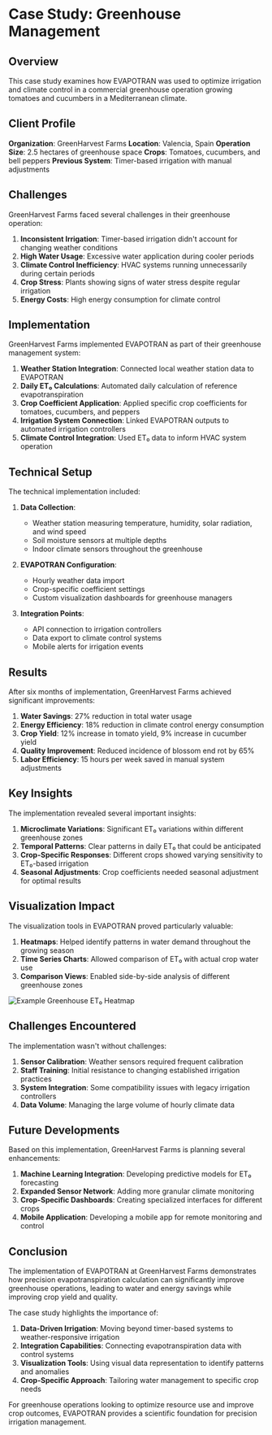 # Case Study: Greenhouse Management

## Overview

This case study examines how EVAPOTRAN was used to optimize irrigation and climate control in a commercial greenhouse operation growing tomatoes and cucumbers in a Mediterranean climate.

## Client Profile

**Organization**: GreenHarvest Farms
**Location**: Valencia, Spain
**Operation Size**: 2.5 hectares of greenhouse space
**Crops**: Tomatoes, cucumbers, and bell peppers
**Previous System**: Timer-based irrigation with manual adjustments

## Challenges

GreenHarvest Farms faced several challenges in their greenhouse operation:

1. **Inconsistent Irrigation**: Timer-based irrigation didn't account for changing weather conditions
2. **High Water Usage**: Excessive water application during cooler periods
3. **Climate Control Inefficiency**: HVAC systems running unnecessarily during certain periods
4. **Crop Stress**: Plants showing signs of water stress despite regular irrigation
5. **Energy Costs**: High energy consumption for climate control

## Implementation

GreenHarvest Farms implemented EVAPOTRAN as part of their greenhouse management system:

1. **Weather Station Integration**: Connected local weather station data to EVAPOTRAN
2. **Daily ET₀ Calculations**: Automated daily calculation of reference evapotranspiration
3. **Crop Coefficient Application**: Applied specific crop coefficients for tomatoes, cucumbers, and peppers
4. **Irrigation System Connection**: Linked EVAPOTRAN outputs to automated irrigation controllers
5. **Climate Control Integration**: Used ET₀ data to inform HVAC system operation

## Technical Setup

The technical implementation included:

1. **Data Collection**:
   - Weather station measuring temperature, humidity, solar radiation, and wind speed
   - Soil moisture sensors at multiple depths
   - Indoor climate sensors throughout the greenhouse

2. **EVAPOTRAN Configuration**:
   - Hourly weather data import
   - Crop-specific coefficient settings
   - Custom visualization dashboards for greenhouse managers

3. **Integration Points**:
   - API connection to irrigation controllers
   - Data export to climate control systems
   - Mobile alerts for irrigation events

## Results

After six months of implementation, GreenHarvest Farms achieved significant improvements:

1. **Water Savings**: 27% reduction in total water usage
2. **Energy Efficiency**: 18% reduction in climate control energy consumption
3. **Crop Yield**: 12% increase in tomato yield, 9% increase in cucumber yield
4. **Quality Improvement**: Reduced incidence of blossom end rot by 65%
5. **Labor Efficiency**: 15 hours per week saved in manual system adjustments

## Key Insights

The implementation revealed several important insights:

1. **Microclimate Variations**: Significant ET₀ variations within different greenhouse zones
2. **Temporal Patterns**: Clear patterns in daily ET₀ that could be anticipated
3. **Crop-Specific Responses**: Different crops showed varying sensitivity to ET₀-based irrigation
4. **Seasonal Adjustments**: Crop coefficients needed seasonal adjustment for optimal results

## Visualization Impact

The visualization tools in EVAPOTRAN proved particularly valuable:

1. **Heatmaps**: Helped identify patterns in water demand throughout the growing season
2. **Time Series Charts**: Allowed comparison of ET₀ with actual crop water use
3. **Comparison Views**: Enabled side-by-side analysis of different greenhouse zones

![Example Greenhouse ET₀ Heatmap](../img/greenhouse-heatmap-example.png)

## Challenges Encountered

The implementation wasn't without challenges:

1. **Sensor Calibration**: Weather sensors required frequent calibration
2. **Staff Training**: Initial resistance to changing established irrigation practices
3. **System Integration**: Some compatibility issues with legacy irrigation controllers
4. **Data Volume**: Managing the large volume of hourly climate data

## Future Developments

Based on this implementation, GreenHarvest Farms is planning several enhancements:

1. **Machine Learning Integration**: Developing predictive models for ET₀ forecasting
2. **Expanded Sensor Network**: Adding more granular climate monitoring
3. **Crop-Specific Dashboards**: Creating specialized interfaces for different crops
4. **Mobile Application**: Developing a mobile app for remote monitoring and control

## Conclusion

The implementation of EVAPOTRAN at GreenHarvest Farms demonstrates how precision evapotranspiration calculation can significantly improve greenhouse operations, leading to water and energy savings while improving crop yield and quality.

The case study highlights the importance of:

1. **Data-Driven Irrigation**: Moving beyond timer-based systems to weather-responsive irrigation
2. **Integration Capabilities**: Connecting evapotranspiration data with control systems
3. **Visualization Tools**: Using visual data representation to identify patterns and anomalies
4. **Crop-Specific Approach**: Tailoring water management to specific crop needs

For greenhouse operations looking to optimize resource use and improve crop outcomes, EVAPOTRAN provides a scientific foundation for precision irrigation management.